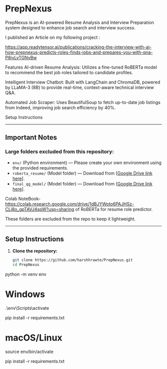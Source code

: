 # PrepNexus 

PrepNexus is an AI-powered Resume Analysis and Interview Preparation system designed to enhance job search and interview success.

I published an Article on my following project :

https://app.readytensor.ai/publications/cracking-the-interview-with-ai-how-prepnexus-predicts-roles-finds-jobs-and-prepares-you-with-qna-P8iyLvTGNvBw 

Features
AI-driven Resume Analysis: Utilizes a fine-tuned RoBERTa model to recommend the best job roles tailored to candidate profiles.

Intelligent Interview Chatbot: Built with LangChain and ChromaDB, powered by LLaMA-3 (8B) to provide real-time, context-aware technical interview Q&A.

Automated Job Scraper: Uses BeautifulSoup to fetch up-to-date job listings from Indeed, improving job search efficiency by 40%.



Setup Instructions 

---

## Important Notes

### Large folders excluded from this repository:
- `env/` (Python environment) — Please create your own environment using the provided requirements.
- `roberta_resume/` (Model folder) — Download from [[Google Drive link here](https://drive.google.com/drive/folders/14iv4NwmxIZd5urdG3k7zQXNcoaAGqkgH?usp=sharing)].
- `final_qg_model/` (Model folder) — Download from [[Google Drive link here](https://drive.google.com/drive/folders/14iv4NwmxIZd5urdG3k7zQXNcoaAGqkgH?usp=sharing)].

Colab NoteBook- https://colab.research.google.com/drive/1dBJYWoto6PAJHSz-CLj8o_gpTAVJ4spW?usp=sharing 
of RoBERTa for
resume role predictor.

These folders are excluded from the repo to keep it lightweight.

---

## Setup Instructions

1. **Clone the repository:**

   ```bash
   git clone https://github.com/harshhrawte/PrepNexus.git
   cd PrepNexus
python -m venv env
# Windows
.\env\Scripts\activate

pip install -r requirements.txt

# macOS/Linux
source env/bin/activate

pip install -r requirements.txt
